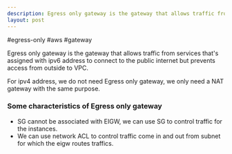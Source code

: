 ```yaml
---
description: Egress only gateway is the gateway that allows traffic from services that's assigned with ipv6 address to connect to the public internet but prevents access from outside to VPC.
layout: post
---
```


#egress-only #aws #gateway 

Egress only gateway is the gateway that allows traffic from services that's assigned with ipv6 address to connect to the public internet but prevents access from outside to VPC.

For ipv4 address, we do not need Egress only gateway, we only need a NAT gateway with the same purpose.

### Some characteristics of Egress only gateway
- SG cannot be associated with EIGW, we can use SG to control traffic for the instances.
- We can use network ACL to control traffic come in and out from subnet for which the eigw routes traffics.


